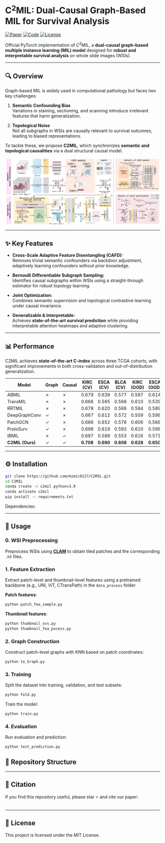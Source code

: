 
# C$^2$MIL: Dual-Causal Graph-Based MIL for Survival Analysis

[![Paper](https://img.shields.io/badge/Paper-ICCV%202025-blue)](http://arxiv.org/abs/2509.20152)  [![Code](https://img.shields.io/badge/Code-GitHub-black)](https://github.com/mimic0127/C2MIL)  [![License](https://img.shields.io/badge/License-MIT-green)](#license)

Official PyTorch implementation of $C^2$MIL, a **dual-causal graph-based multiple instance learning (MIL) model** designed for **robust and interpretable survival analysis** on whole slide images (WSIs).

---

## 🔍 Overview

Graph-based MIL is widely used in computational pathology but faces two key challenges:

1. **Semantic Confounding Bias**  
   Variations in staining, sectioning, and scanning introduce irrelevant features that harm generalization.

2. **Topological Noise**  
   Not all subgraphs in WSIs are causally relevant to survival outcomes, leading to biased representations.

To tackle these, we propose **C2MIL**, which synchronizes **semantic and topological causalities** via a dual structural causal model.

<p align="center">
  <img src="./assets/c2mil_pipeline.png" width="1000">
</p>

---

## ✨ Key Features

- **Cross-Scale Adaptive Feature Disentangling (CAFD):**  
  Removes trivial semantic confounders via backdoor adjustment, adaptively learning confounders without prior knowledge.

- **Bernoulli Differentiable Subgraph Sampling:**  
  Identifies causal subgraphs within WSIs using a straight-through estimator for robust topology learning.

- **Joint Optimization:**  
  Combines semantic supervision and topological contrastive learning under causal invariance.

- **Generalizable & Interpretable:**  
  Achieves **state-of-the-art survival prediction** while providing interpretable attention heatmaps and adaptive clustering.

---

## 📊 Performance

C2MIL achieves **state-of-the-art C-index** across three TCGA cohorts, with significant improvements in both cross-validation and out-of-distribution generalization.

| Model        | Graph | Causal | KIRC (CV) | ESCA (CV) | BLCA (CV) | KIRC (OOD) | ESCA (OOD) | BLCA (OOD) |
|--------------|-------|--------|-----------|-----------|-----------|------------|------------|------------|
| ABMIL        | ✗     | ✗      | 0.679     | 0.639     | 0.577     | 0.597      | 0.614      | 0.673      |
| TransMIL     | ✗     | ✗      | 0.666     | 0.565     | 0.568     | 0.610      | 0.539      | 0.676      |
| RRTMIL       | ✗     | ✗      | 0.678     | 0.620     | 0.566     | 0.584      | 0.589      | 0.679      |
| DeepGraphConv| ✓     | ✗      | 0.667     | 0.612     | 0.572     | 0.509      | 0.598      | 0.613      |
| PatchGCN     | ✓     | ✗      | 0.686     | 0.652     | 0.576     | 0.606      | 0.568      | 0.697      |
| ProtoSurv    | ✓     | ✗      | 0.698     | 0.619     | 0.593     | 0.610      | 0.598      | 0.695      |
| IBMIL        | ✗     | ✓      | 0.697     | 0.589     | 0.553     | 0.616      | 0.571      | 0.654      |
| **C2MIL (Ours)** | ✓ | ✓      | **0.708** | **0.690** | **0.608** | **0.628**  | **0.650**  | **0.702**  |

---

## ⚙️ Installation

```bash
git clone https://github.com/mimic0127/C2MIL.git
cd C2MIL
conda create -n c2mil python=3.9
conda activate c2mil
pip install -r requirements.txt
````

Dependencies:

---

## 🚀 Usage

### 0. WSI Preprocessing  

Preprocess WSIs using **[CLAM](https://github.com/mahmoodlab/CLAM)** to obtain tiled patches and the corresponding `.h5` files.  

### 1. Feature Extraction  

Extract patch-level and thumbnail-level features using a pretrained backbone (e.g., UNI, ViT, CTransPath) in the `data_process` folder.  

**Patch features**:  
```bash
python patch_fea_sample.py
```  

**Thumbnail features**:  
```bash
python thumbnail_svs.py
python thumbnail_fea_pocess.py
```  

### 2. Graph Construction  

Construct patch-level graphs with KNN based on patch coordinates:  
```bash
python to_Graph.py
```

### 3. Training  

Split the dataset into training, validation, and test subsets:  
```bash
python fold.py
```  

Train the model:  
```bash
python train.py
```  

### 4. Evaluation  

Run evaluation and prediction:  
```bash
python test_prediction.py
```  


## 📂 Repository Structure


---

## 📜 Citation

If you find this repository useful, please star ⭐️ and cite our paper:

```bibtex

```

---



## 📝 License

This project is licensed under the MIT License.




